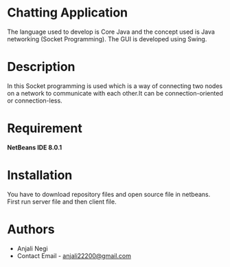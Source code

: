 # Chatting Application

The language used to develop is Core Java and the concept used is Java networking (Socket Programming). The GUI is developed using Swing.

# Description

In this Socket programming is used which is a way of connecting two nodes on a network to communicate with each other.It can be connection-oriented or connection-less.

# Requirement
**NetBeans IDE 8.0.1**

# Installation 
You have to download repository files and open source file in netbeans. First run server file and then client file.

# Authors
- Anjali Negi
- Contact Email - anjali22200@gmail.com
